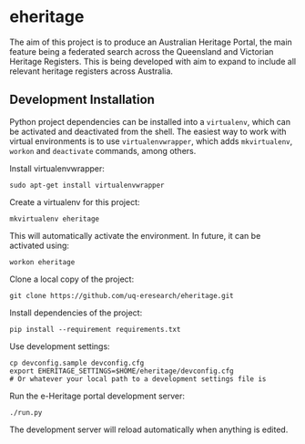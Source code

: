 eheritage
=========
The aim of this project is to produce an Australian Heritage Portal, the main feature being a federated search across the Queensland and Victorian Heritage Registers. This is being developed with aim to expand to include all relevant heritage registers across Australia.


Development Installation
------------------------
Python project dependencies can be installed into a `virtualenv`, which can be activated and deactivated from the shell. The easiest way to work with virtual environments is to use `virtualenvwrapper`, which adds `mkvirtualenv`, `workon` and `deactivate` commands, among others.

Install virtualenvwrapper:

    sudo apt-get install virtualenvwrapper

Create a virtualenv for this project:

    mkvirtualenv eheritage

This will automatically activate the environment. In future, it can be activated using:

    workon eheritage

Clone a local copy of the project:

    git clone https://github.com/uq-eresearch/eheritage.git

Install dependencies of the project:

    pip install --requirement requirements.txt

Use development settings:

    cp devconfig.sample devconfig.cfg
    export EHERITAGE_SETTINGS=$HOME/eheritage/devconfig.cfg
    # Or whatever your local path to a development settings file is

Run the e-Heritage portal development server:

    ./run.py

The development server will reload automatically when anything is edited.